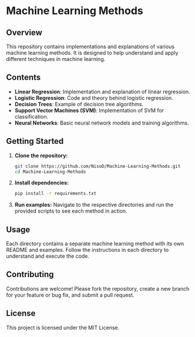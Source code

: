 # Machine Learning Methods

## Overview

This repository contains implementations and explanations of various machine learning methods. It is designed to help understand and apply different techniques in machine learning.

## Contents

- **Linear Regression**: Implementation and explanation of linear regression.
- **Logistic Regression**: Code and theory behind logistic regression.
- **Decision Trees**: Example of decision tree algorithms.
- **Support Vector Machines (SVM)**: Implementation of SVM for classification.
- **Neural Networks**: Basic neural network models and training algorithms.

## Getting Started

1. **Clone the repository:**
    ```bash
    git clone https://github.com/NisoD/Machine-Learning-Methods.git
    cd Machine-Learning-Methods
    ```

2. **Install dependencies:**
    ```bash
    pip install -r requirements.txt
    ```

3. **Run examples:**
    Navigate to the respective directories and run the provided scripts to see each method in action.

## Usage

Each directory contains a separate machine learning method with its own README and examples. Follow the instructions in each directory to understand and execute the code.

## Contributing

Contributions are welcome! Please fork the repository, create a new branch for your feature or bug fix, and submit a pull request.

## License

This project is licensed under the MIT License.

